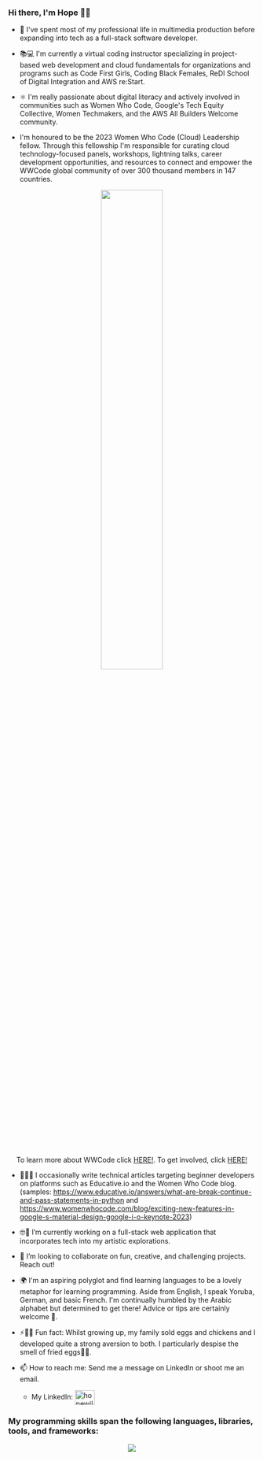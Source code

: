 
### Hi there, I'm Hope 👋🏾
- 🔭 I've spent most of my professional life in multimedia production before expanding into tech as a full-stack software developer. 

- 📚💻 I'm currently a virtual coding instructor specializing in project-based web development and cloud fundamentals for organizations and programs such as Code First Girls, Coding Black Females, ReDI School of Digital Integration and AWS re:Start.

- ⚛️ I'm really passionate about digital literacy and actively involved in communities such as Women Who Code, Google's Tech Equity Collective, Women Techmakers, and the AWS All Builders Welcome community.

- I'm honoured to be the 2023 Women Who Code (Cloud) Leadership fellow. Through this fellowship I'm responsible for curating cloud technology-focused panels, workshops, lightning talks, career development opportunities, and resources to connect and empower the WWCode global community of over 300 thousand members in 147 countries.
<div align="center"><a href="https://www.linkedin.com/posts/women-who-code_wwcode-wwcode-womenintech-activity-7100192989142011904-LPZQ?utm_source=share&utm_medium=member_desktop"><img align="center" src="https://media.licdn.com/dms/image/D5610AQHGIyd4tpQAuw/image-shrink_1280/0/1692817923502?e=1693472400&v=beta&t=3H3BJRzmiBharBPAxH5XvtV8rm8pKxCrMwhQFojzQTg" style="width: 50%"></a>
<p>To learn more about WWCode click <a href="https://www.womenwhocode.com/about/">HERE!</a>. To get involved, click <a href="https://www.womenwhocode.com/volunteer"/>HERE!</a></p>
</div>   

- 📝✍🏾 I occasionally write technical articles targeting beginner developers on platforms such as Educative.io and the Women Who Code blog. (samples: https://www.educative.io/answers/what-are-break-continue-and-pass-statements-in-python and https://www.womenwhocode.com/blog/exciting-new-features-in-google-s-material-design-google-i-o-keynote-2023)

- 🤓🎨 I’m currently working on a full-stack web application that incorporates tech into my artistic explorations.

- 🤝 I’m looking to collaborate on fun, creative, and challenging projects. Reach out!

- 🌍 I'm an aspiring polyglot and find learning languages to be a lovely metaphor for learning programming. Aside from English, I speak Yoruba, German, and basic French. I'm continually humbled by the Arabic alphabet but determined to get there! Advice or tips are certainly welcome 🥲.

- ⚡🐔🥚 Fun fact: Whilst growing up, my family sold eggs and chickens and I developed quite a strong aversion to both. I particularly despise the smell of fried eggs🍳🤢.

- 📫 How to reach me: Send me a message on LinkedIn or shoot me an email.
  - My LinkedIn: <a href="https://linkedin.com/in/hopeolaidewilson" rel="nofollow"><img align="center" src="https://raw.githubusercontent.com/rahuldkjain/github-profile-readme-generator/master/src/images/icons/Social/linked-in-alt.svg" alt="hopewilson" height="30" width="40" style="max-width: 100%;"></a>


<!--
**hopeolaide/hopeolaide** is a ✨ _special_ ✨ repository because its `README.md` (this file) appears on your GitHub profile.
-->
<!--[![@hopeolaide's Holopin board](https://holopin.me/hopeolaide)](https://holopin.io/@hopeolaide)-->

<h3>My programming skills span the following languages, libraries, tools, and frameworks:</h3>

<p align="center">
  <a href="https://skillicons.dev">
    <img src="https://skillicons.dev/icons?i=py,react,java,js,aws,typescript,nodejs,express,git,html,css,postman,postgresql,sass,bootstrap,gcp,flask,idea,spring,jest,linux,docker,gitlab,graphql,fastapi,gradle,nextjs,figma,vscode,replit,heroku,pr,webpack,vite&perline=17" />
  </a>
</p>

<!--[![My Skills](https://skillicons.dev/icons?i=py,react,aws,gcp,js,typescript,nodejs,express,git,html,css,postman,postgresql,sass,bootstrap,flask,java,idea,spring,jest,linux,docker,gitlab,graphql,fastapi,gradle,nextjs,figma,vscode,replit,heroku,pr,vite&perline=16)](https://skillicons.dev)-->
